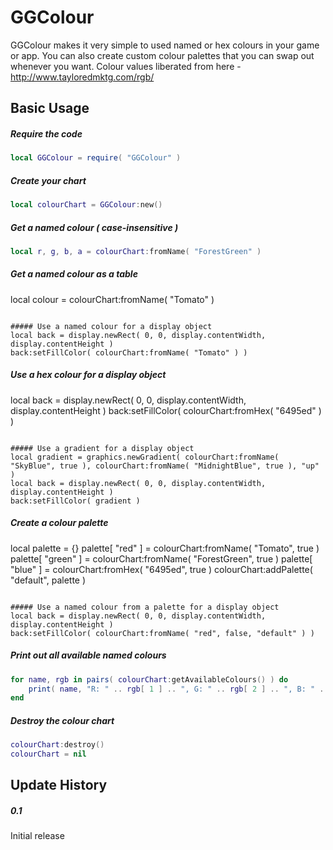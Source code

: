 GGColour
============

GGColour makes it very simple to used named or hex colours in your game or app. 
You can also create custom colour palettes that you can swap out whenever you want. 
Colour values liberated from here - http://www.tayloredmktg.com/rgb/

Basic Usage
-------------------------

##### Require the code
```lua
local GGColour = require( "GGColour" )
```

##### Create your chart
```lua
local colourChart = GGColour:new()
```

##### Get a named colour ( case-insensitive )
```lua
local r, g, b, a = colourChart:fromName( "ForestGreen" )
```

##### Get a named colour as a table
local colour = colourChart:fromName( "Tomato" )
```

##### Use a named colour for a display object
local back = display.newRect( 0, 0, display.contentWidth, display.contentHeight )
back:setFillColor( colourChart:fromName( "Tomato" ) )
```

##### Use a hex colour for a display object
local back = display.newRect( 0, 0, display.contentWidth, display.contentHeight )
back:setFillColor( colourChart:fromHex( "6495ed" ) )
```

##### Use a gradient for a display object
local gradient = graphics.newGradient( colourChart:fromName( "SkyBlue", true ), colourChart:fromName( "MidnightBlue", true ), "up" )
local back = display.newRect( 0, 0, display.contentWidth, display.contentHeight )
back:setFillColor( gradient )
```

##### Create a colour palette
local palette = {}
palette[ "red" ] = colourChart:fromName( "Tomato", true )
palette[ "green" ] = colourChart:fromName( "ForestGreen", true )
palette[ "blue" ] = colourChart:fromHex( "6495ed", true )
colourChart:addPalette( "default", palette )
```

##### Use a named colour from a palette for a display object
local back = display.newRect( 0, 0, display.contentWidth, display.contentHeight )
back:setFillColor( colourChart:fromName( "red", false, "default" ) )
```

##### Print out all available named colours
```lua
for name, rgb in pairs( colourChart:getAvailableColours() ) do
	print( name, "R: " .. rgb[ 1 ] .. ", G: " .. rgb[ 2 ] .. ", B: " .. rgb[ 3 ] )
end
```

##### Destroy the colour chart
```lua
colourChart:destroy()
colourChart = nil
```

Update History
-------------------------

##### 0.1
Initial release